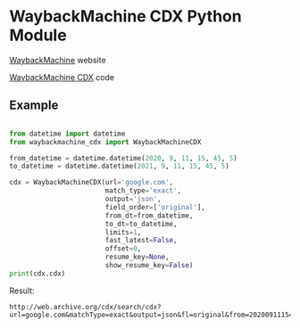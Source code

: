 # WaybackMachine CDX Python Module

[WaybackMachine](https://archive.org/web/) website

[WaybackMachine CDX](https://github.com/internetarchive/wayback/tree/master/wayback-cdx-server) code

## Example

```python

from datetime import datetime
from waybackmachine_cdx import WaybackMachineCDX

from_datetime = datetime.datetime(2020, 9, 11, 15, 45, 5)
to_datetime = datetime.datetime(2021, 9, 11, 15, 45, 5)

cdx = WaybackMachineCDX(url='google.com',
                        match_type='exact',
                        output='json',
                        field_order=['original'],
                        from_dt=from_datetime,
                        to_dt=to_datetime,
                        limits=1,
                        fast_latest=False,
                        offset=0,
                        resume_key=None,
                        show_resume_key=False)
print(cdx.cdx)
```
Result:
```
http://web.archive.org/cdx/search/cdx?url=google.com&matchType=exact&output=json&fl=original&from=20200911154505&to=20210911154505&limit=1&fastLatest=False&offset=0&resumeKey=False
```
